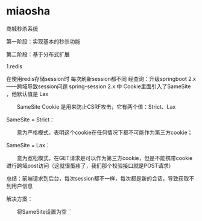 # miaosha
商城秒杀系统

第一阶段：实现基本的秒杀功能

第二阶段：基于分布式扩展

1.redis

在使用redis存储session时 每次刷新session都不同
经查询：升级springboot 2.x  ——跨域导致session问题
spring-session 2.x 中 Cookie里面引入了SameSite ，他默认值是 Lax 

　　SameSite Cookie 是用来防止CSRF攻击，它有两个值：Strict、Lax

SameSite = Strict：


　　意为严格模式，表明这个cookie在任何情况下都不可能作为第三方cookie；

SameSite = Lax：


　　意为宽松模式，在GET请求是可以作为第三方cookie，但是不能携带cookie进行跨域post访问（这就很蛋疼了，我们那个校验接口就是POST请求）

总结：前端请求到后台，每次session都不一样，每次都是新的会话，导致获取不到用户信息

解决方案：

　　将SameSite设置为空
``
